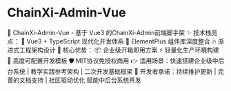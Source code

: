 # ChainXi-Admin-Vue
🎯 ChainXi-Admin-Vue - 基于 Vue3 的ChainXi-Admin前端脚手架  ✨ 技术栈亮点：  🚀 Vue3 + TypeScript 现代化开发体系  🎨 ElementPlus 组件库深度整合  🔥 渐进式工程架构设计  📌 核心优势：  📦 企业级开箱即用方案  ⚡ 轻量化生产环境构建  🔧 高度可配置开发模板  🛡️ MIT协议免授权商用  👉 适用场景：快速搭建企业级中后台系统 | 教学实践参考架构 | 二次开发基础框架  🌟 开发者承诺：持续维护更新 | 完善的文档支持 | 社区驱动优化  赋能中后台系统开发
